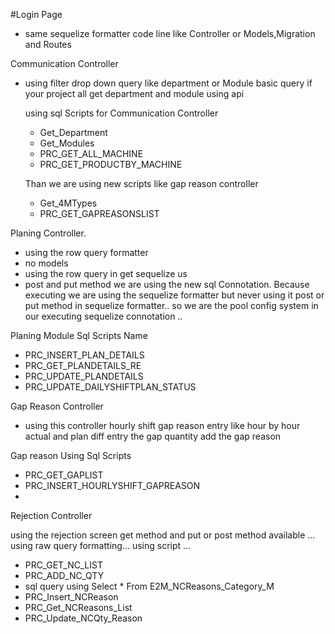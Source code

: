 #Login Page

- same sequelize formatter code line like Controller or Models,Migration and Routes

Communication Controller

- using filter drop down query like department or Module basic query
  if your project all get department and module using api

  using sql Scripts for Communication Controller

  - Get_Department
  - Get_Modules
  - PRC_GET_ALL_MACHINE
  - PRC_GET_PRODUCTBY_MACHINE

  Than we are using new scripts like gap reason controller

  - Get_4MTypes
  - PRC_GET_GAPREASONSLIST

Planing Controller.

- using the row query formatter
- no models
- using the row query in get sequelize us
- post and put method we are using the new sql Connotation. Because executing we are using the sequelize formatter but never using it
  post or put method in sequelize formatter..
  so we are the pool config system in our executing sequelize connotation ..

Planing Module Sql Scripts Name

- PRC_INSERT_PLAN_DETAILS
- PRC_GET_PLANDETAILS_RE
- PRC_UPDATE_PLANDETAILS
- PRC_UPDATE_DAILYSHIFTPLAN_STATUS

Gap Reason Controller

- using this controller hourly shift gap reason entry like hour by hour actual and plan diff entry the gap quantity add the gap reason

Gap reason Using Sql Scripts

- PRC_GET_GAPLIST
- PRC_INSERT_HOURLYSHIFT_GAPREASON
-

Rejection Controller

using the rejection screen get method and put or post method available ...
using raw query formatting...
using script ...

- PRC_GET_NC_LIST
- PRC_ADD_NC_QTY
- sql query using Select \* From E2M_NCReasons_Category_M
- PRC_Insert_NCReason
- PRC_Get_NCReasons_List
- PRC_Update_NCQty_Reason
